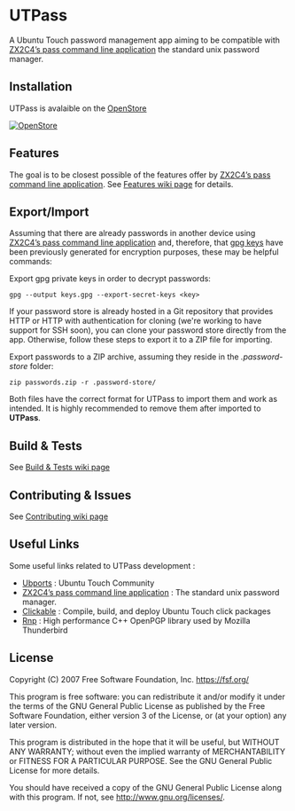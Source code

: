 # UTPass

A Ubuntu Touch password management app aiming to be compatible with [ZX2C4’s pass command line application](https://www.passwordstore.org/) the standard unix password manager.

## Installation

UTPass is avalaible on the [OpenStore](open-store.io)

[![OpenStore](https://open-store.io/badges/en_US.png)](https://open-store.io/app/utpass.qrouland)


## Features

The goal is to be closest possible of the features offer by [ZX2C4’s pass command line application](https://www.passwordstore.org/). 
See [Features wiki page](https://taiga.rdrive.ovh/project/utpass/wiki/contributing) for details.

## Export/Import

Assuming that there are already passwords in another device using [ZX2C4’s pass command line application](https://www.passwordstore.org/) and, therefore, that [gpg keys](https://gnupg.org/) have been previously generated for encryption purposes, these may be helpful commands:

Export gpg private keys in order to decrypt passwords:
```
gpg --output keys.gpg --export-secret-keys <key>
```

If your password store is already hosted in a Git repository that provides HTTP or HTTP with authentication for cloning (we're working to have support for SSH soon), you can clone your password store directly from the app.
Otherwise, follow these steps to export it to a ZIP file for importing.

Export passwords to a ZIP archive, assuming they reside in the *.password-store* folder:
```
zip passwords.zip -r .password-store/
```

Both files have the correct format for UTPass to import them and work as intended. It is highly recommended to remove them after imported to **UTPass**.


## Build & Tests

See [Build & Tests wiki page](https://github.com/QRouland/UTPass/wiki/Build-&-Tests)

## Contributing & Issues

See [Contributing wiki page](https://github.com/QRouland/UTPass/wiki/Contributing)


## Useful Links

Some useful links related to UTPass development :
* [Ubports](https://ubports.com/) : Ubuntu Touch Community
* [ZX2C4’s pass command line application](https://www.passwordstore.org/) : The standard unix password manager.
* [Clickable](https://github.com/bhdouglass/clickable) : Compile, build, and deploy Ubuntu Touch click packages
* [Rnp](https://github.com/rnpgp/rnp) : High performance C++ OpenPGP library used by Mozilla Thunderbird 

## License

Copyright (C) 2007 Free Software Foundation, Inc. <https://fsf.org/>

This program is free software: you can redistribute it and/or modify
it under the terms of the GNU General Public License as published by
the Free Software Foundation, either version 3 of the License, or
(at your option) any later version.

This program is distributed in the hope that it will be useful,
but WITHOUT ANY WARRANTY; without even the implied warranty of
MERCHANTABILITY or FITNESS FOR A PARTICULAR PURPOSE.  See the
GNU General Public License for more details.

You should have received a copy of the GNU General Public License
along with this program.  If not, see <http://www.gnu.org/licenses/>.
